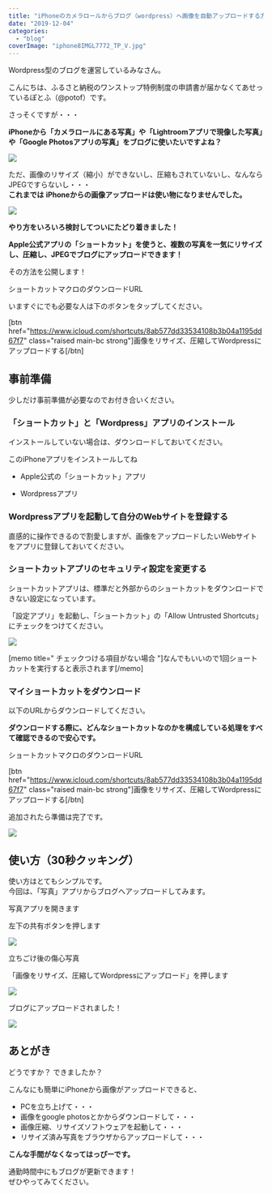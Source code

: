 ```yaml
---
title: "iPhoneのカメラロールからブログ（wordpress）へ画像を自動アップロードする方法。圧縮とリサイズも自動！"
date: "2019-12-04"
categories: 
  - "blog"
coverImage: "iphone8IMGL7772_TP_V.jpg"
---
```


Wordpress型のブログを運営しているみなさん。

こんにちは、ふるさと納税のワンストップ特例制度の申請書が届かなくてあせっているぽとふ（@potof）です。

さっそくですが・・・

**iPhoneから「カメラロールにある写真」や「Lightroomアプリで現像した写真」や「Google Photosアプリの写真」をブログに使いたいですよね？**

![](images/iphone8IMGL7768_TP_V.jpg)

ただ、画像のリサイズ（縮小）ができないし、圧縮もされていないし、なんならJPEGですらないし・・・  
**これまでは** **iPhoneからの画像アップロードは使い物になりませんでした。**

![](images/iphone8IMGL7743_TP_V.jpg)

**やり方をいろいろ検討してついにたどり着きました！**

**Apple公式アプリの「ショートカット」を使うと、複数の写真を一気にリサイズし、圧縮し、JPEGでブログにアップロードできます！**

その方法を公開します！

ショートカットマクロのダウンロードURL

いますぐにでも必要な人は下のボタンをタップしてください。

\[btn href="https://www.icloud.com/shortcuts/8ab577dd33534108b3b04a1195dd67f7" class="raised main-bc strong"\]画像をリサイズ、圧縮してWordpressにアップロードする\[/btn\]

## 事前準備

少しだけ事前準備が必要なのでお付き合いください。

### 「ショートカット」と「Wordpress」アプリのインストール

インストールしていない場合は、ダウンロードしておいてください。

このiPhoneアプリをインストールしてね

- Apple公式の「ショートカット」アプリ

[](https://apps.apple.com/us/app/shortcuts/id915249334?mt=8)

- Wordpressアプリ

[](https://apps.apple.com/us/app/wordpress/id335703880?mt=8)

### Wordpressアプリを起動して自分のWebサイトを登録する

直感的に操作できるので割愛しますが、画像をアップロードしたいWebサイトをアプリに登録しておいてください。

### ショートカットアプリのセキュリティ設定を変更する

ショートカットアプリは、標準だと外部からのショートカットをダウンロードできない設定になっています。

「設定アプリ」を起動し、「ショートカット」の「Allow Untrusted Shortcuts」にチェックをつけてください。

![](images/IMG_8048-473x1024.jpeg)

\[memo title=" チェックつける項目がない場合 "\]なんでもいいので1回ショートカットを実行すると表示されます\[/memo\]

### マイショートカットをダウンロード

以下のURLからダウンロードしてください。

**ダウンロードする際に、どんなショートカットなのかを構成している処理をすべて確認できるので安心です。**

ショートカットマクロのダウンロードURL

\[btn href="https://www.icloud.com/shortcuts/8ab577dd33534108b3b04a1195dd67f7" class="raised main-bc strong"\]画像をリサイズ、圧縮してWordpressにアップロードする\[/btn\]

追加されたら準備は完了です。

![](images/IMG_8049-473x1024.jpeg)

## 使い方（30秒クッキング）

使い方はとてもシンプルです。  
今回は、「写真」アプリからブログへアップロードしてみます。

写真アプリを開きます

左下の共有ボタンを押します

![](images/IMG_8051-473x1024.jpeg)

立ちごけ後の傷心写真

「画像をリサイズ、圧縮してWordpressにアップロード」を押します

![](images/IMG_8052-473x1024.jpeg)

ブログにアップロードされました！

![](images/IMG_8053-473x1024.jpeg)

## あとがき

どうですか？ できましたか？

こんなにも簡単にiPhoneから画像がアップロードできると、

- PCを立ち上げて・・・
- 画像をgoogle photosとかからダウンロードして・・・
- 画像圧縮、リサイズソフトウェアを起動して・・・
- リサイズ済み写真をブラウザからアップロードして・・・

**こんな手間がなくなってはっぴーです。**

通勤時間中にもブログが更新できます！  
ぜひやってみてください。
